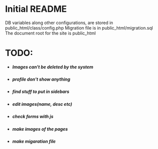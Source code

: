 # Initial README
DB variables along other configurations, are stored in public_html/class/config.php
Migration file is in public_html/migration.sql
The document root for the site is public_html
# TODO:
 * ##### Images can't be deleted by the system
 * ##### profile don't show anything
 * ##### find stuff to put in sidebars
 * ##### edit images(name, desc etc)
 * ##### check forms with js
 * ##### make images of the pages
 * ##### make migaration file
